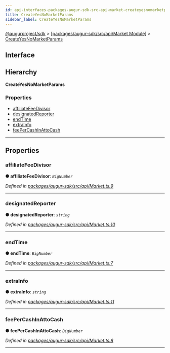 ```yaml
---
id: api-interfaces-packages-augur-sdk-src-api-market-createyesnomarketparams
title: CreateYesNoMarketParams
sidebar_label: CreateYesNoMarketParams
---
```


[@augurproject/sdk](api-readme.md) > [[packages/augur-sdk/src/api/Market Module]](api-modules-packages-augur-sdk-src-api-market-module.md) > [CreateYesNoMarketParams](api-interfaces-packages-augur-sdk-src-api-market-createyesnomarketparams.md)

## Interface

## Hierarchy

**CreateYesNoMarketParams**

### Properties

* [affiliateFeeDivisor](api-interfaces-packages-augur-sdk-src-api-market-createyesnomarketparams.md#affiliatefeedivisor)
* [designatedReporter](api-interfaces-packages-augur-sdk-src-api-market-createyesnomarketparams.md#designatedreporter)
* [endTime](api-interfaces-packages-augur-sdk-src-api-market-createyesnomarketparams.md#endtime)
* [extraInfo](api-interfaces-packages-augur-sdk-src-api-market-createyesnomarketparams.md#extrainfo)
* [feePerCashInAttoCash](api-interfaces-packages-augur-sdk-src-api-market-createyesnomarketparams.md#feepercashinattocash)

---

## Properties

<a id="affiliatefeedivisor"></a>

###  affiliateFeeDivisor

**● affiliateFeeDivisor**: *`BigNumber`*

*Defined in [packages/augur-sdk/src/api/Market.ts:9](https://github.com/AugurProject/augur/blob/a689f5d0f9/packages/augur-sdk/src/api/Market.ts#L9)*

___
<a id="designatedreporter"></a>

###  designatedReporter

**● designatedReporter**: *`string`*

*Defined in [packages/augur-sdk/src/api/Market.ts:10](https://github.com/AugurProject/augur/blob/a689f5d0f9/packages/augur-sdk/src/api/Market.ts#L10)*

___
<a id="endtime"></a>

###  endTime

**● endTime**: *`BigNumber`*

*Defined in [packages/augur-sdk/src/api/Market.ts:7](https://github.com/AugurProject/augur/blob/a689f5d0f9/packages/augur-sdk/src/api/Market.ts#L7)*

___
<a id="extrainfo"></a>

###  extraInfo

**● extraInfo**: *`string`*

*Defined in [packages/augur-sdk/src/api/Market.ts:11](https://github.com/AugurProject/augur/blob/a689f5d0f9/packages/augur-sdk/src/api/Market.ts#L11)*

___
<a id="feepercashinattocash"></a>

###  feePerCashInAttoCash

**● feePerCashInAttoCash**: *`BigNumber`*

*Defined in [packages/augur-sdk/src/api/Market.ts:8](https://github.com/AugurProject/augur/blob/a689f5d0f9/packages/augur-sdk/src/api/Market.ts#L8)*

___

